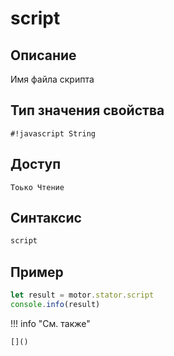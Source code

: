 # script

## Описание
Имя файла скрипта

## Тип значения свойства
`#!javascript String`

## Доступ
`Тоько Чтение`

## Синтаксис
```javascript
script
```

## Пример
```javascript linenums="1"
let result = motor.stator.script
console.info(result)
```

!!! info "См. также"

    []()

